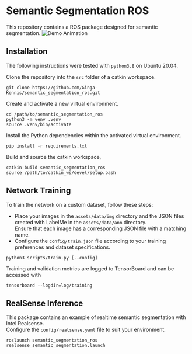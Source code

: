 # Semantic Segmentation ROS
This repository contains a ROS package designed for semantic segmentation.
![Demo Animation](assets/readme/deeplabv3plus_demo.gif)

## Installation
The following instructions were tested with `python3.8` on Ubuntu 20.04.

Clone the repository into the `src` folder of a catkin workspace.

```
git clone https://github.com/Ginga-Kennis/semantic_segmentation_ros.git
```

Create and activate a new virtual environment.

```
cd /path/to/semantic_segmentation_ros
python3 -m venv .venv
source .venv/bin/activate
```

Install the Python dependencies within the activated virtual environment.

```
pip install -r requirements.txt
```

Build and source the catkin workspace,

```
catkin build semantic_segmentation_ros
source /path/to/catkin_ws/devel/setup.bash
```

## Network Training
To train the network on a custom dataset, follow these steps:
* Place your images in the `assets/data/img`  directory and the JSON files created with LabelMe in the `assets/data/ann` directory.   
Ensure that each image has a corresponding JSON file with a matching name.
* Configure the `config/train.json` file according to your training preferences and dataset specifications.  
```
python3 scripts/train.py [--config]
```

Training and validation metrics are logged to TensorBoard and can be accessed with

```
tensorboard --logdir=log/training
```

## RealSense Inference
This package contains an example of realtime semantic segmentation with Intel Realsense.  
Configure the `config/realsense.yaml` file to suit your environment.
```
roslaunch semantic_segmentation_ros realsense_semantic_segmentation.launch
```
